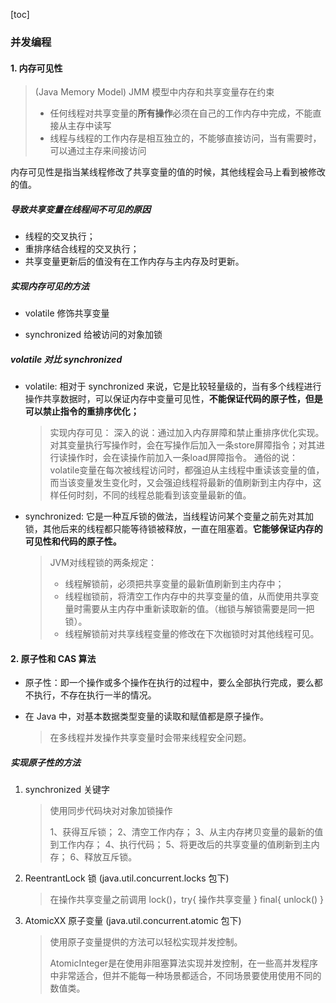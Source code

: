 [toc]

### 并发编程

#### 1. 内存可见性

> (Java Memory Model)  JMM 模型中内存和共享变量存在约束
>
> - 任何线程对共享变量的**所有操作**必须在自己的工作内存中完成，不能直接从主存中读写
> - 线程与线程的工作内存是相互独立的，不能够直接访问，当有需要时，可以通过主存来间接访问

内存可见性是指当某线程修改了共享变量的值的时候，其他线程会马上看到被修改的值。

 ##### 导致共享变量在线程间不可见的原因

- 线程的交叉执行；
- 重排序结合线程的交叉执行；
- 共享变量更新后的值没有在工作内存与主内存及时更新。

##### 			实现内存可见的方法

- volatile 修饰共享变量

- synchronized 给被访问的对象加锁

##### volatile 对比 synchronized

- volatile: 相对于 synchronized 来说，它是比较轻量级的，当有多个线程进行操作共享数据时，可以保证内存中变量可见性，**不能保证代码的原子性，但是可以禁止指令的重排序优化；**

  >  实现内存可见：
  >     深入的说：通过加入内存屏障和禁止重排序优化实现。对其变量执行写操作时，会在写操作后加入一条store屏障指令；对其进行读操作时，会在读操作前加入一条load屏障指令。
  >     通俗的说：volatile变量在每次被线程访问时，都强迫从主线程中重读该变量的值，而当该变量发生变化时，又会强迫线程将最新的值刷新到主内存中，这样任何时刻，不同的线程总能看到该变量最新的值。 

- synchronized: 它是一种互斥锁的做法，当线程访问某个变量之前先对其加锁，其他后来的线程都只能等待锁被释放，一直在阻塞着。**它能够保证内存的可见性和代码的原子性。**

  >  JVM对线程锁的两条规定：
  >
  > - 线程解锁前，必须把共享变量的最新值刷新到主内存中；
  > - 线程枷锁前，将清空工作内存中的共享变量的值，从而使用共享变量时需要从主内存中重新读取新的值。（枷锁与解锁需要是同一把锁）。
  > - 线程解锁前对共享线程变量的修改在下次枷锁时对其他线程可见。 

#### 2. 原子性和 CAS 算法

- 原子性：即一个操作或多个操作在执行的过程中，要么全部执行完成，要么都不执行，不存在执行一半的情况。

- 在 Java 中，对基本数据类型变量的读取和赋值都是原子操作。

  >  在多线程并发操作共享变量时会带来线程安全问题。

##### 实现原子性的方法

1. synchronized 关键字

   > 使用同步代码块对对象加锁操作
   >
   > 1、获得互斥锁；
   > 2、清空工作内存；
   > 3、从主内存拷贝变量的最新的值到工作内存；
   > 4、执行代码；
   > 5、将更改后的共享变量的值刷新到主内存；
   > 6、释放互斥锁。 
2. ReentrantLock 锁  (java.util.concurrent.locks 包下) 

   > 在操作共享变量之前调用 lock()，try{ 操作共享变量 } final{ unlock() } 

3. AtomicXX 原子变量 (java.util.concurrent.atomic 包下) 

   > 使用原子变量提供的方法可以轻松实现并发控制。
   >
   >  AtomicInteger是在使用非阻塞算法实现并发控制，在一些高并发程序中非常适合，但并不能每一种场景都适合，不同场景要使用使用不同的数值类。 

   